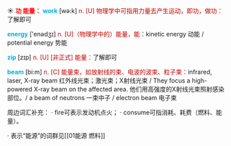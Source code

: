 ☀ <font color="red">**功 能量：**</font>
<font color="sky blue">**work**</font> [wə:k] 
<font color="#c00000">n. [U] 物理学中可指用力量去产生运动，即功，做功：</font>了解即可

<font color="sky blue">**energy**</font> ['enədӡɪ] 
<font color="#c00000">n. [U]（物理学中的）能量，能：</font>kinetic energy 动能 / potential energy 势能

<font color="sky blue">**zip**</font> [zɪp] 
<font color="#c00000">n. [U] [非正式] 能量：</font>了解即可
           
<font color="sky blue">**beam**</font> [bi:m]
<font color="#c00000">n. [C] 能量束，如放射线的束、电波的波束、粒子束：</font>infrared, laser, X-ray beam 红外线光束；激光束；X射线光束 / They focus a high-powered X-ray beam on the affected area. 他们用高强度的X射线光束照射感染部位。/ a beam of neutrons 一束中子 / electron beam 电子束

周边词汇补充：
· fire可表示发动机点火；
· consume可指消耗、耗费（燃料、能量）。

· 表示“能源”的词群见[[01能源 燃料]]
